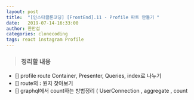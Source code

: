 ```yaml
---
layout: post
title:  "[인스타클론코딩] [FrontEnd].11 - Profile 파트 만들기 "
date:   2019-07-14-16:33:00
author: 한만섭
categories: clonecoding
tags: react instagram Profile
---
```



> ### 정리할 내용 

- [] profile route Container, Presenter, Queries, index로 나누기  
- [] route의 **:** 뭔지 찾아보기 
- [] graphql에서 count하는 방법정리 ( UserConnection , aggregate , count


